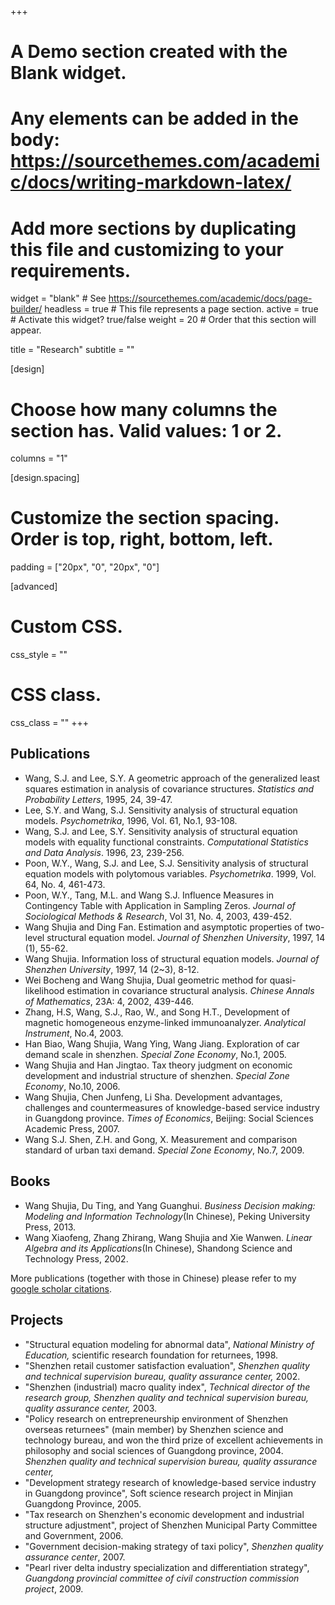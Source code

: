 +++
# A Demo section created with the Blank widget.
# Any elements can be added in the body: https://sourcethemes.com/academic/docs/writing-markdown-latex/
# Add more sections by duplicating this file and customizing to your requirements.

widget = "blank"  # See https://sourcethemes.com/academic/docs/page-builder/
headless = true  # This file represents a page section.
active = true  # Activate this widget? true/false
weight = 20  # Order that this section will appear.

title = "Research"
subtitle = ""

[design]
  # Choose how many columns the section has. Valid values: 1 or 2.
  columns = "1"

[design.spacing]
  # Customize the section spacing. Order is top, right, bottom, left.
  padding = ["20px", "0", "20px", "0"]

[advanced]
 # Custom CSS. 
 css_style = ""
 
 # CSS class.
 css_class = ""
+++

## Publications

* Wang, S.J. and Lee, S.Y. A geometric approach of the generalized least squares estimation in analysis of covariance structures. _Statistics and Probability Letters_, 1995, 24, 39-47.
* Lee, S.Y. and Wang, S.J. Sensitivity analysis of structural equation models. _Psychometrika_, 1996, Vol. 61, No.1, 93-108. 
* Wang, S.J. and Lee, S.Y. Sensitivity analysis of structural equation models with equality functional constraints. _Computational Statistics and Data Analysis_. 1996, 23, 239-256. 
* Poon, W.Y., Wang, S.J. and Lee, S.J. Sensitivity analysis of structural equation models with polytomous variables. _Psychometrika_. 1999, Vol. 64, No. 4, 461-473. 
* Poon, W.Y., Tang, M.L. and Wang S.J. Influence Measures in Contingency Table with Application in Sampling Zeros. _Journal of Sociological Methods & Research_, Vol 31, No. 4, 2003, 439-452.
* Wang Shujia and Ding Fan. Estimation and asymptotic properties of two-level structural equation model. _Journal of Shenzhen University_, 1997, 14 (1), 55-62.
* Wang Shujia. Information loss of structural equation models. _Journal of Shenzhen University_, 1997, 14 (2~3), 8-12.
* Wei Bocheng and Wang Shujia, Dual geometric method for quasi-likelihood estimation in covariance structural analysis.  _Chinese Annals of Mathematics_, 23A: 4, 2002, 439-446.
* Zhang, H.S, Wang, S.J., Rao, W., and Song H.T., Development of magnetic homogeneous enzyme-linked immunoanalyzer. _Analytical Instrument_, No.4, 2003.
* Han Biao, Wang Shujia, Wang Ying, Wang Jiang. Exploration of car demand scale in shenzhen. _Special Zone Economy_, No.1, 2005.
* Wang Shujia and Han Jingtao. Tax theory judgment on economic development and industrial structure of shenzhen. _Special Zone Economy_, No.10, 2006.
* Wang Shujia, Chen Junfeng, Li Sha. Development advantages, challenges and countermeasures of knowledge-based service industry in Guangdong province. _Times of Economics_, Beijing: Social Sciences Academic Press, 2007.
* Wang S.J. Shen, Z.H. and Gong, X. Measurement and comparison standard of urban taxi demand. _Special Zone Economy_, No.7, 2009.

## Books

* Wang Shujia, Du Ting, and Yang Guanghui. _Business Decision making: Modeling and Information Technology_(In Chinese), Peking University Press, 2013.  
* Wang Xiaofeng, Zhang Zhirang, Wang Shujia and Xie Wanwen. _Linear Algebra and its Applications_(In Chinese), Shandong Science and Technology Press, 2002.

More publications (together with those in Chinese) please refer to my [google scholar citations](https://scholar.google.com/citations?view_op=list_works&hl=zh-CN&user=aINZKwkAAAAJ&gmla=AJsN-F47peVHaUgfqz3No5ZuARXXazEmLzx5CiLMp_7RFb5V03L7QVXUdsPG4SIEkRrS9lyqEu3iVeM8bASBqMT0AUwWDrgF0G1egQUu750K26X4jNKMrF4).

## Projects

* "Structural equation modeling for abnormal data", _National Ministry of Education,_ scientific research foundation for returnees, 1998.
* "Shenzhen retail customer satisfaction evaluation", _Shenzhen quality and technical supervision bureau, quality assurance center,_ 2002.
* "Shenzhen (industrial) macro quality index", _Technical director of the research group, Shenzhen quality and technical supervision bureau, quality assurance center,_  2003.
* "Policy research on entrepreneurship environment of Shenzhen overseas returnees" (main member) by Shenzhen science and technology bureau, and won the third prize of excellent achievements in philosophy and social sciences of Guangdong province, 2004.
_Shenzhen quality and technical supervision bureau, quality assurance center,_
* "Development strategy research of knowledge-based service industry in Guangdong province", Soft science research project in Minjian Guangdong Province, 2005.
* "Tax research on Shenzhen's economic development and industrial structure adjustment", project of Shenzhen Municipal Party Committee and Government, 2006.
* "Government decision-making strategy of taxi policy", _Shenzhen quality assurance center_, 2007.
* "Pearl river delta industry specialization and differentiation strategy", _Guangdong provincial committee of civil construction commission project_, 2009.
